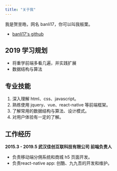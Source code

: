 ```yaml
---
title: "关于我"
---
```


我是贺昱皓，网名 banli17，你可以叫我板栗。

- [banli17's github](https://github.com/banli17)

## 2019 学习规划

- 将重学前端多看几遍，并实践扩展
- 数据结构与算法

## 专业技能

1. 深入理解 html、css、javascript。
1. 熟练使用 jquery、vue、react-native 等前端框架。
1. 了解常用的数据结构与算法、设计模式。
1. 对用户体验有一定的了解。

## 工作经历	

**2015.3 - 2019.5 武汉佳创互联科技有限公司 前端负责人**

- 负责移动端分佣系统和商城 h5 页面开发。
- 负责react-native app: 创酷、九九吾的开发和维护。
